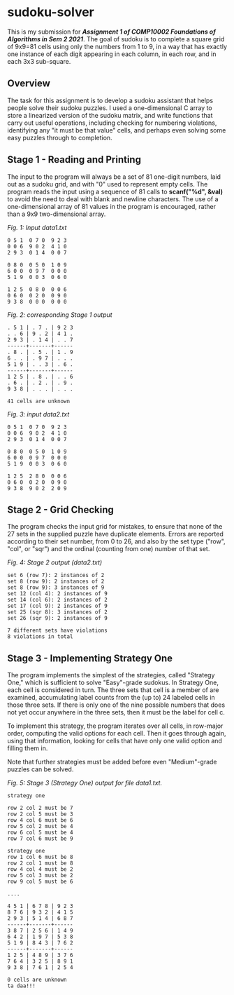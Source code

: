# sudoku-solver

This is my submission for ***Assignment 1 of COMP10002 Foundations of Algorithms in Sem 2 2021***. The goal of sudoku is to complete a square grid of 9x9=81 cells using only the numbers from 1 to 9, in a way that has exactly one instance of each digit appearing in each column, in each row, and in each 3x3 sub-square.

## Overview
The task for this assignment is to develop a sudoku assistant that helps people solve their sudoku puzzles. I used a one-dimensional C array to store a linearized version of the sudoku matrix, and write functions that carry out useful operations, including checking for numbering violations, identifying any "it must be that value" cells, and perhaps even solving some easy puzzles through to completion.

## Stage 1 - Reading and Printing
The input to the program will always be a set of 81 one-digit numbers, laid out as a sudoku grid, and with "0" used to represent empty cells. The program reads the input using a sequence of 81 calls to **scanf("%d", &val)** to avoid the need to deal with blank and newline characters. The use of a one-dimensional array of 81 values in the program is encouraged, rather than a 9x9 two-dimensional array.


*Fig. 1: Input data1.txt*
```
0 5 1  0 7 0  9 2 3
0 0 6  9 0 2  4 1 0
2 9 3  0 1 4  0 0 7

0 8 0  0 5 0  1 0 9
6 0 0  0 9 7  0 0 0
5 1 9  0 0 3  0 6 0

1 2 5  0 8 0  0 0 6
0 6 0  0 2 0  0 9 0
9 3 8  0 0 0  0 0 0

``` 

*Fig. 2: corresponding Stage 1 output*
``` 
. 5 1 | . 7 . | 9 2 3
. . 6 | 9 . 2 | 4 1 .
2 9 3 | . 1 4 | . . 7
------+-------+------
. 8 . | . 5 . | 1 . 9
6 . . | . 9 7 | . . .
5 1 9 | . . 3 | . 6 .
------+-------+------
1 2 5 | . 8 . | . . 6
. 6 . | . 2 . | . 9 .
9 3 8 | . . . | . . .

41 cells are unknown
``` 
*Fig. 3: input data2.txt*
``` 
0 5 1  0 7 0  9 2 3
0 0 6  9 0 2  4 1 0
2 9 3  0 1 4  0 0 7

0 8 0  0 5 0  1 0 9
6 0 0  0 9 7  0 0 0
5 1 9  0 0 3  0 6 0

1 2 5  2 8 0  0 0 6
0 6 0  0 2 0  0 9 0
9 3 8  9 0 2  2 0 9
```  

## Stage 2 - Grid Checking
The program checks the input grid for mistakes, to ensure that none of the 27 sets in the supplied puzzle have duplicate elements. Errors are reported according to their set number, from 0 to 26, and also by the set type ("row", "col", or "sqr") and the ordinal (counting from one) number of that set.


*Fig. 4: Stage 2 output (data2.txt)*
``` 
set 6 (row 7): 2 instances of 2
set 8 (row 9): 2 instances of 2
set 8 (row 9): 3 instances of 9
set 12 (col 4): 2 instances of 9
set 14 (col 6): 2 instances of 2
set 17 (col 9): 2 instances of 9
set 25 (sqr 8): 3 instances of 2
set 26 (sqr 9): 2 instances of 9

7 different sets have violations
8 violations in total
``` 

## Stage 3 - Implementing Strategy One
The program implements the simplest of the strategies, called "Strategy One," which is sufficient to solve "Easy"-grade sudokus. In Strategy One, each cell is considered in turn. The three sets that cell is a member of are examined, accumulating label counts from the (up to) 24 labeled cells in those three sets. If there is only one of the nine possible numbers that does not yet occur anywhere in the three sets, then it must be the label for cell c.

To implement this strategy, the program iterates over all cells, in row-major order, computing the valid options for each cell. Then it goes through again, using that information, looking for cells that have only one valid option and filling them in.

Note that further strategies must be added before even "Medium"-grade puzzles can be solved.


*Fig. 5: Stage 3 (Strategy One) output for file data1.txt.*
``` 
strategy one

row 2 col 2 must be 7
row 2 col 5 must be 3
row 4 col 6 must be 6
row 5 col 2 must be 4
row 6 col 5 must be 4
row 7 col 6 must be 9

strategy one
row 1 col 6 must be 8
row 2 col 1 must be 8
row 4 col 4 must be 2
row 5 col 3 must be 2
row 9 col 5 must be 6

....

4 5 1 | 6 7 8 | 9 2 3
8 7 6 | 9 3 2 | 4 1 5
2 9 3 | 5 1 4 | 6 8 7
------+-------+------
3 8 7 | 2 5 6 | 1 4 9
6 4 2 | 1 9 7 | 5 3 8
5 1 9 | 8 4 3 | 7 6 2
------+-------+------
1 2 5 | 4 8 9 | 3 7 6
7 6 4 | 3 2 5 | 8 9 1
9 3 8 | 7 6 1 | 2 5 4

0 cells are unknown
ta daa!!!
``` 
